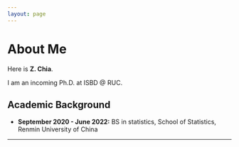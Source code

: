 ```yaml
---
layout: page
---
```


# About Me

Here is **Z. Chia**.

I am an incoming Ph.D. at ISBD @ RUC.

## Academic Background

- **September 2020 - June 2022:** BS in statistics, School of Statistics, Renmin University of China

---
